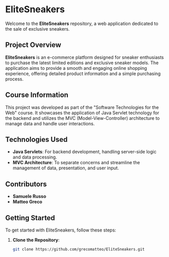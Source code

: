 # EliteSneakers

Welcome to the **EliteSneakers** repository, a web application dedicated to the sale of exclusive sneakers.

## Project Overview

**EliteSneakers** is an e-commerce platform designed for sneaker enthusiasts to purchase the latest limited editions and exclusive sneaker models. The application aims to provide a smooth and engaging online shopping experience, offering detailed product information and a simple purchasing process.

## Course Information

This project was developed as part of the "Software Technologies for the Web" course. It showcases the application of Java Servlet technology for the backend and utilizes the MVC (Model-View-Controller) architecture to manage data and handle user interactions.

## Technologies Used

- **Java Servlets**: For backend development, handling server-side logic and data processing.
- **MVC Architecture**: To separate concerns and streamline the management of data, presentation, and user input.

## Contributors

- **Samuele Russo**
- **Matteo Greco**

## Getting Started

To get started with EliteSneakers, follow these steps:

1. **Clone the Repository**:
   ```bash
   git clone https://github.com/grecomatteo/EliteSneakers.git
